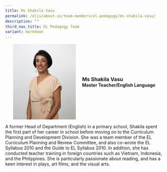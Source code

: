 ```yaml
---
title: Ms Shakila Vasu
permalink: /elis/about-us/team-members/el-pedagogy/ms-shakila-vasu/
description: ""
third_nav_title: EL Pedagogy Team
variant: markdown
---
```

<div class="flex">
	<div class="imgCrop">
		<img src="/images/Team%20Members/Shakila_Use%20for%20website.jpg" class="m-0"></div>
		<div class="flex-col">
		<h3 class="m-0"><strong>Ms Shakila Vasu</strong></h3>
		<strong>Master Teacher/English Language</strong>
	</div>
	</div>

<style>
	.m-0 {
		margin: 0 !important;
	}
	.flex {
		display: flex;
		justify-content: center;
		align-items: center; 
		gap: 20px;
	flex-wrap: wrap;
	}
.imgCrop {
    width: 200px !important;
    aspect-ratio: 5/6;
	overflow: hidden;
}
	.flex-col {
		display: flex;
		flex-direction: column;
	}
</style>
		 
A former Head of Department (English) in a primary school, Shakila spent the first part of her career in school before moving on to the Curriculum Planning and Development Division. She was a team member of the EL Curriculum Planning and Review Committee, and also co-wrote the EL Syllabus 2010 and the Guide to EL Syllabus 2010. In addition, she has conducted teacher training in foreign countries such as Vietnam, Indonesia, and the Philippines. She is particularly passionate about reading, and has a keen interest in plays, art films, and the visual arts.